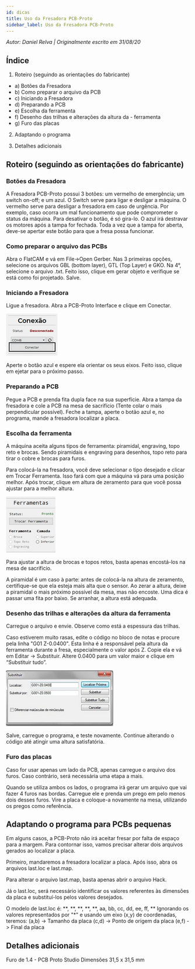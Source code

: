 ```yaml
---
id: dicas
title: Uso da Fresadora PCB-Proto
sidebar_label: Uso da Fresadora PCB-Proto
---
```


*Autor: Daniel Relva | Originalmente escrito em 31/08/20* 

## Índice
1) Roteiro (seguindo as orientações do fabricante)

- a) Botões da Fresadora
- b) Como preparar o arquivo da PCB
- c) Iniciando a Fresadora
- d) Preparando a PCB
- e) Escolha da ferramenta
- f) Desenho das trilhas e alterações da altura da - ferramenta
- g) Furo das placas

2) Adaptando o programa 

3) Detalhes adicionais

## Roteiro (seguindo as orientações do fabricante) 

### Botões da Fresadora
A Fresadora PCB-Proto possui 3 botões: um vermelho de emergência; um switch on-off; e um azul.
O Switch serve para ligar e desligar a máquina.
O vermelho serve para desligar a fresadora em caso de urgência. Por exemplo, caso ocorra um mal funcionamento que pode comprometer o status da máquina. Para desativar o botão, é só gira-lo.
O azul irá destravar os motores após a tampa for fechada. Toda a vez que a tampa for aberta, deve-se apertar este botão para que a fresa possa funcionar.

### Como preparar o arquivo das PCBs
  Abra o FlatCAM e vá em File->Open Gerber. Nas 3 primeiras opções, selecione os arquivos GBL (bottom layer), GTL (Top Layer) e GKO. Na 4°, selecione o arquivo .txt. 
Feito isso, clique em gerar objeto e verifique se está como foi projetado. Salve.

### Iniciando a Fresadora
Ligue a fresadora. Abra a PCB-Proto Interface e clique em Conectar.
 
![img](/img/docs/aurora/hardware/fresadora/fresadora1.jpg)

Aperte o botão azul e espere ela orientar os seus eixos. Feito isso, clique em ejetar para o próximo passo.

### Preparando a PCB
Pegue a PCB e prenda fita dupla face na sua superfície. Abra a tampa da fresadora e cole a PCB na mesa de sacrifício (Tente colar o mais perpendicular possível). Feche a tampa, aperte o botão azul e, no programa, mande a fresadora localizar a placa.

### Escolha da ferramenta
A máquina aceita alguns tipos de ferramenta: piramidal, engraving, topo reto e brocas. Sendo piramidais e engraving para desenhos, topo reto para tirar o cobre e brocas para furos.

Para colocá-la na fresadora, você deve selecionar o tipo desejado e clicar em
Trocar Ferramenta. Isso fará com que a máquina vá para uma posição melhor. Após trocar, clique em altura de zeramento para que você possa ajustar para a melhor altura.

![img](/img/docs/aurora/hardware/fresadora/fresadora2.jpg)

Para ajustar a altura de brocas e topos retos, basta apenas encostá-los na mesa de sacrifício. 
 
A piramidal é um caso à parte: antes de colocá-la na altura de zeramento, certifique-se que ela esteja mais alta que o sensor. Ao zerar a altura, deixe a piramidal o mais próximo possível da mesa, mas não encoste. 
Uma dica é passar uma fita por baixo. Se arranhar, a altura está adequada.


### Desenho das trilhas e alterações da altura da ferramenta
Carregue o arquivo e envie. Observe como está a espessura das trilhas. 

Caso estiverem muito rasas, edite o código no bloco de notas e procure pela linha "G01 Z-0.0400". Esta linha é a responsável pela altura da ferramenta durante a fresa, especialmente o valor após Z. Copie ela e vá em  Editar -> Substituir. Altere 0.0400 para um valor maior e clique em “Substituir tudo”.

![img](/img/docs/aurora/hardware/fresadora/fresadora3.jpg)

Salve, carregue o programa, e teste novamente. Continue alterando o código até atingir uma altura satisfatória.

### Furo das placas 
Caso for usar apenas um lado da PCB, apenas carregue o arquivo dos furos. Caso contrário, será necessária uma etapa a mais.

Quando se utiliza ambos os lados, o programa irá gerar um arquivo que vai fazer 4 furos nas bordas. Carregue ele e prenda um prego em pelo menos dois desses furos. Vire a placa e coloque-a novamente na mesa, utilizando os pregos como referência.

## Adaptando o programa para PCBs pequenas
Em alguns casos, a PCB-Proto não irá aceitar fresar por falta de espaço para a margem. Para contornar isso, vamos precisar alterar dois arquivos gerados ao localizar a placa. 

Primeiro, mandaremos a fresadora localizar a placa. Após isso, abra os arquivos last.loc e last.map. 
    
Para alterar o arquivo last.map, basta apenas abrir o arquivo Hack.

Já o last.loc, será necessário identificar os valores referentes às dimensões da placa e substituí-los pelos valores desejados.
 
O modelo de last.loc é:
**, **, **, **, **, aa, bb, cc, dd, ee, ff, **
Ignorando os valores representados por "*" e usando um eixo (x,y) de coordenadas, teremos:
(a,b) -> Tamanho da placa
(c,d) -> Ponto de origem da placa
(e,f) -> Final da placa

## Detalhes adicionais
Furo de 1.4 - PCB Proto Studio
Dimensões 31,5 x 31,5 mm